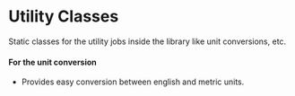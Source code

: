 # Utility Classes

Static classes for the utility jobs inside the library like unit conversions, etc.

#### For the unit conversion
- Provides easy conversion between english and metric units.
